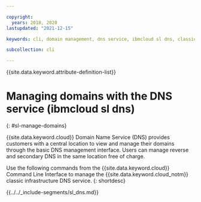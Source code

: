 ```yaml
---

copyright:
  years: 2018, 2020
lastupdated: "2021-12-15"

keywords: cli, domain management, dns service, ibmcloud sl dns, classic infrastructure, management interface, dns, dns cli, manage dns cli

subcollection: cli

---
```


{{site.data.keyword.attribute-definition-list}}

# Managing domains with the DNS service (ibmcloud sl dns)
{: #sl-manage-domains}

{{site.data.keyword.cloud}} Domain Name Service (DNS) provides customers with a central location to view and manage their domains through the basic DNS management interface. Users can manage reverse and secondary DNS in the same location free of charge.

Use the following commands from the {{site.data.keyword.cloud}} Command Line Interface to manage the {{site.data.keyword.cloud_notm}} classic infrastructure DNS service.
{: shortdesc}

{{../../_include-segments/sl_dns.md}}
